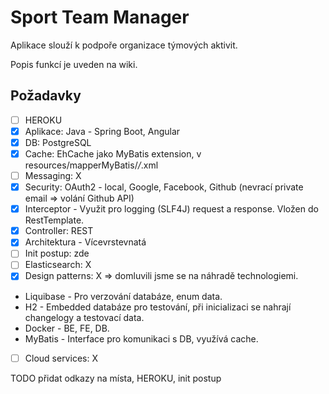 # Sport Team Manager

Aplikace slouží k podpoře organizace týmových aktivit.

Popis funkcí je uveden na wiki.

##  Požadavky

- [ ] HEROKU
- [X] Aplikace: Java - Spring Boot, Angular
- [X] DB: PostgreSQL
- [X] Cache: EhCache jako MyBatis extension, v resources/mapperMyBatis/*/*.xml
- [ ] Messaging: X
- [X] Security: OAuth2 - local, Google, Facebook, Github (nevrací private email => volání Github API)
- [X] Interceptor - Využit pro logging (SLF4J) request a response. Vložen do RestTemplate.
- [X] Controller: REST
- [X] Architektura - Vícevrstevnatá
- [ ] Init postup: zde
- [ ] Elasticsearch: X
- [X] Design patterns: X => domluvili jsme se na náhradě technologiemi.
- Liquibase - Pro verzování databáze, enum data.
- H2 - Embedded databáze pro testování, při inicializaci se nahrají changelogy a testovací data.
- Docker - BE, FE, DB.
- MyBatis - Interface pro komunikaci s DB, využívá cache.
- [ ] Cloud services: X



TODO přidat odkazy na místa, HEROKU, init postup
